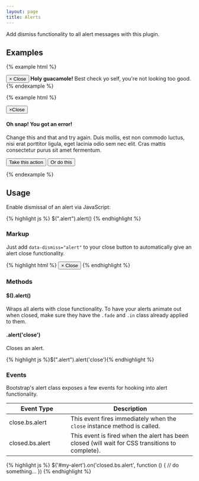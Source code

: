 ```yaml
---
layout: page
title: Alerts
---
```


Add dismiss functionality to all alert messages with this plugin.

## Examples

{% example html %}
<div class="alert alert-warning alert-dismissible fade in" role="alert">
  <button type="button" class="close" data-dismiss="alert">
    <span aria-hidden="true">&times;</span>
    <span class="sr-only">Close</span>
  </button>
  <strong>Holy guacamole!</strong> Best check yo self, you're not looking too good.
</div>
{% endexample %}

{% example html %}
<div class="alert alert-danger alert-dismissible fade in" role="alert">
  <button type="button" class="close" data-dismiss="alert"><span aria-hidden="true">&times;</span><span class="sr-only">Close</span></button>
  <h4>Oh snap! You got an error!</h4>
  <p>Change this and that and try again. Duis mollis, est non commodo luctus, nisi erat porttitor ligula, eget lacinia odio sem nec elit. Cras mattis consectetur purus sit amet fermentum.</p>
  <p>
    <button type="button" class="btn btn-danger">Take this action</button>
    <button type="button" class="btn btn-secondary">Or do this</button>
  </p>
</div>
{% endexample %}

## Usage

Enable dismissal of an alert via JavaScript:

{% highlight js %}
$(".alert").alert()
{% endhighlight %}

### Markup

Just add `data-dismiss="alert"` to your close button to automatically give an alert close functionality.

{% highlight html %}
<button type="button" class="close" data-dismiss="alert">
  <span aria-hidden="true">&times;</span>
  <span class="sr-only">Close</span>
</button>
{% endhighlight %}

### Methods

#### $().alert()

Wraps all alerts with close functionality. To have your alerts animate out when closed, make sure they have the `.fade` and `.in` class already applied to them.

#### .alert('close')

Closes an alert.

{% highlight js %}$(".alert").alert('close'){% endhighlight %}

### Events

Bootstrap's alert class exposes a few events for hooking into alert functionality.

<div class="table-responsive">
  <table class="table table-bordered table-striped">
    <thead>
      <tr>
        <th style="width: 150px;">Event Type</th>
        <th>Description</th>
      </tr>
    </thead>
    <tbody>
      <tr>
        <td>close.bs.alert</td>
        <td>This event fires immediately when the <code>close</code> instance method is called.</td>
      </tr>
      <tr>
        <td>closed.bs.alert</td>
        <td>This event is fired when the alert has been closed (will wait for CSS transitions to complete).</td>
      </tr>
    </tbody>
  </table>
</div>

{% highlight js %}
$('#my-alert').on('closed.bs.alert', function () {
  // do something…
})
{% endhighlight %}
